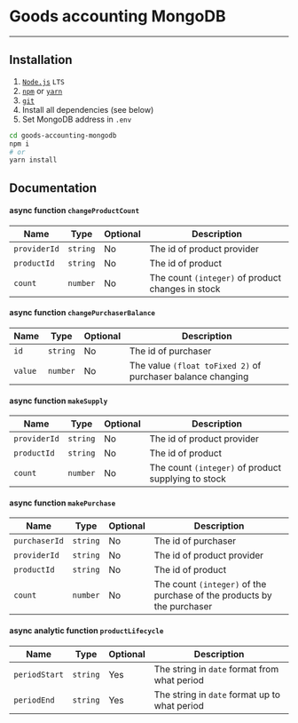 # Goods accounting MongoDB
---

## Installation

1. [`Node.js`](https://nodejs.org/) `LTS`
2. [`npm`](https://docs.npmjs.com/downloading-and-installing-node-js-and-npm) or [`yarn`](https://classic.yarnpkg.com/lang/en/docs/install/#windows-stable)
3. [`git`](https://git-scm.com/)
4. Install all dependencies (see below)
5. Set MongoDB address in `.env`

```sh
cd goods-accounting-mongodb
npm i
# or
yarn install
```

## Documentation

#### async function `changeProductCount`
| Name          | Type          | Optional | Description |
|---------------|---------------|----------|-------------|
| `providerId`  | `string`      | No       | The id of product provider |
| `productId`   | `string`      | No       | The id of product |
| `count`       | `number`      | No       | The count `(integer)` of product changes in stock |

#### async function `changePurchaserBalance`
| Name          | Type          | Optional | Description |
|---------------|---------------|----------|-------------|
| `id`          | `string`      | No       |The id of purchaser |
| `value`       | `number`      | No       |The value `(float toFixed 2)` of purchaser balance changing |

#### async function `makeSupply`
| Name          | Type          | Optional | Description |
|---------------|---------------|----------|-------------|
| `providerId`  | `string`      | No       |The id of product provider |
| `productId`   | `string`      | No       |The id of product |
| `count`       | `number`      | No       |The count `(integer)` of product supplying to stock |

#### async function `makePurchase`
| Name          | Type          | Optional | Description |
|---------------|---------------|----------|-------------|
| `purchaserId` | `string`      | No       |The id of purchaser |
| `providerId`  | `string`      | No       |The id of product provider |
| `productId`   | `string`      | No       |The id of product |
| `count`       | `number`      | No       |The count `(integer)` of the purchase of the products by the purchaser |

#### async analytic function `productLifecycle`
| Name          | Type          | Optional | Description |
|---------------|---------------|----------|-------------|
| `periodStart` | `string`      | Yes      |The string in `date` format from what period |
| `periodEnd`   | `string`      | Yes      |The string in `date` format up to what period |